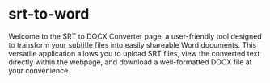 # srt-to-word
Welcome to the SRT to DOCX Converter page, a user-friendly tool designed to transform your subtitle files into easily shareable Word documents. This versatile application allows you to upload SRT files, view the converted text directly within the webpage, and download a well-formatted DOCX file at your convenience.

